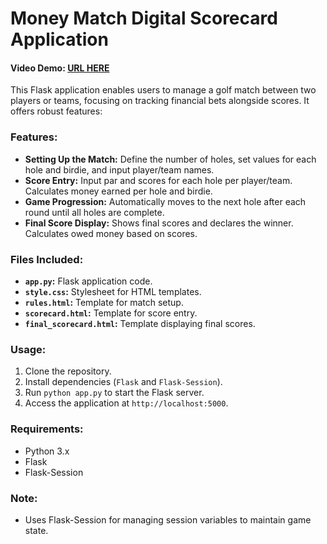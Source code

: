 # Money Match Digital Scorecard Application

#### Video Demo: [URL HERE](https://example.com)

This Flask application enables users to manage a golf match between two players or teams, focusing on tracking financial bets alongside scores. It offers robust features:

### Features:

- **Setting Up the Match:** Define the number of holes, set values for each hole and birdie, and input player/team names.
- **Score Entry:** Input par and scores for each hole per player/team. Calculates money earned per hole and birdie.
- **Game Progression:** Automatically moves to the next hole after each round until all holes are complete.
- **Final Score Display:** Shows final scores and declares the winner. Calculates owed money based on scores.

### Files Included:

- **`app.py`:** Flask application code.
- **`style.css`:** Stylesheet for HTML templates.
- **`rules.html`:** Template for match setup.
- **`scorecard.html`:** Template for score entry.
- **`final_scorecard.html`:** Template displaying final scores.

### Usage:

1. Clone the repository.
2. Install dependencies (`Flask` and `Flask-Session`).
3. Run `python app.py` to start the Flask server.
4. Access the application at `http://localhost:5000`.

### Requirements:

- Python 3.x
- Flask
- Flask-Session

### Note:

- Uses Flask-Session for managing session variables to maintain game state.
